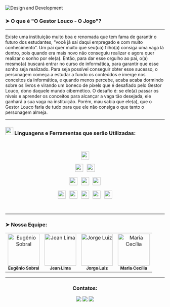 ![Design and Development](https://github.com/CEJJStudios/CEJJStudios/blob/main/CEJJV1_BANNER.gif)

### ➤ O que é "O Gestor Louco - O Jogo"?

---

Existe uma instituição muito boa e renomada que tem fama de garantir o futuro dos estudantes, “você já sai daqui empregado e com muito conhecimento”. Um pai quer muito que seu(ua) filho(a) consiga uma vaga lá dentro, pois quando era mais novo não conseguiu realizar e agora quer realizar o sonho por ele(a). Então, para dar esse orgulho ao pai, o(a) mesmo(a) buscará entrar no curso de informática, para garantir que esse sonho seja realizado. Para seja possível conseguir obter esse sucesso, o personagem começa a estudar a fundo os conteúdos e imerge nos conceitos da informática, e quando menos percebe, acaba acaba dormindo sobre os livros e virando um boneco de pixels que é desafiado pelo Gestor Louco, dono daquele mundo cibernético. O desafio é: se ele(a) passar os níveis e aprender os conceitos para alcançar a vaga tão desejada, ele ganhará a sua vaga na instituição. Porém, mau sabia que ele(a), que o Gestor Louco faria de tudo para que ele não consiga o que tanto o personagem almeja.

---

### <img src="https://media2.giphy.com/media/QssGEmpkyEOhBCb7e1/giphy.gif?cid=ecf05e47a0n3gi1bfqntqmob8g9aid1oyj2wr3ds3mg700bl&rid=giphy.gif" width ="25"><b> Linguagens e Ferramentas que serão Utilizadas:</b>

<br>

<p  align="center">

<img src="https://img.shields.io/badge/javascript%20-%23323330.svg?&style=for-the-badge&logo=javascript&logoColor=%23F7DF1E" height="25"/>
  </p>
  
<p  align="center">

<img src="https://img.shields.io/badge/html5-%23E34F26.svg?style=for-the-badge&logo=html5&logoColor=white" height="25"/>  
  &nbsp;
<img src="https://img.shields.io/badge/css3-%231572B6.svg?style=for-the-badge&logo=css3&logoColor=white" height="25"/>
  </p>
  
  <p  align="center">

  
<img src="https://img.shields.io/badge/boostrap-00000F?style=for-the-badge&logo=boostrap&logoColor=white" height="25"/>
  &nbsp;
<img src="https://img.shields.io/badge/Firebase-00000F?style=for-the-badge&logo=firebase&logoColor=white" height="25"/>
  &nbsp;
<img src="https://img.shields.io/badge/Visual%20Studio%20Code-0078d7.svg?style=for-the-badge&logo=visual-studio-code&logoColor=white" height="25"/>  
 </p>
 
 <p  align="center">

  
<img src="https://img.shields.io/badge/github-%23121011.svg?style=for-the-badge&logo=github&logoColor=white" height="25">
  &nbsp;

<img src="https://img.shields.io/badge/git-%23F05033.svg?style=for-the-badge&logo=git&logoColor=white" height="25">
&nbsp;
<!---<img src="https://img.shields.io/badge/Windows-0078D6?style=for-the-badge&logo=windows&logoColor=white" height="25">
&nbsp;-->
<img src="https://img.shields.io/badge/figma-0078D6?style=for-the-badge&logo=figma&logoColor=white" height="25">
&nbsp; 
<img src="https://img.shields.io/badge/trello-0078D6?style=for-the-badge&logo=trello&logoColor=white" height="25">
&nbsp; 
<img src="https://img.shields.io/badge/kaboom.js-0078D6?style=for-the-badge&logo=kaboom.js&logoColor=white" height="25">




</p>
<br>

---

### ➤ Nossa Equipe:
<!---[@Eu-GenioSS](https://github.com/Eu-GenioSS) | [@jancmlima](https://github.com/jeancmlima) | [@JorjScott](https://github.com/JorjScott) | [@cecilia2904](https://github.com/cecilia2904)--->

<div align="center">
<table>
  <tbody>
    <tr>
      <td align="center"><a href="https://github.com/Eu-GenioSS"><img src="https://avatars.githubusercontent.com/u/107368698?v=4" width="100px;" alt="Eugênio Sobral"/><br /><sub><b>Eugênio Sobral</b></sub></a><br /></td>
      <td align="center"><a href="https://github.com/jeancmlima"><img src="https://avatars.githubusercontent.com/u/125226620?s=400&u=75572cb6825f5e3140326aa304d8a8a68d8ee545&v=4" width="100px;" alt="Jean Lima"/><br /><sub><b>Jean Lima</b></sub></a><br /></td>
      <td align="center"><a href="https://github.com/JorjScott"><img src="https://avatars.githubusercontent.com/u/99372702?v=4" width="100px;" alt="Jorge Luiz"/><br /><sub><b>Jorge Luiz</b></sub></a><br /></td>
      <td align="center"><a href="https://github.com/cecilia2904"><img src="https://avatars.githubusercontent.com/u/90199276?v=4" width="100px;" alt="Maria Cecília"/><br /><sub><b>Maria Cecília</b></sub></a><br /></td>
    </tr>
  </tbody>
</table>
</div>

---

<h3 align="center">Contatos:</h3>
<div align="center">

<a href="https://www.instagram.com/cejj_studios/?next=%2F" target="_blank"><img src="https://img.shields.io/badge/-Instagram-%23E4405F?style=for-the-badge&logo=instagram&logoColor=white" target="_blank"></a>
<a href = "mailto:cejjstudios@gmail.com"><img src="https://img.shields.io/badge/-Gmail-%23333?style=for-the-badge&logo=gmail&logoColor=white" target="_blank"></a>
<a href="https://www.linkedin.com" target="_blank"><img src="https://img.shields.io/badge/linkedin-%230077B5.svg?&style=for-the-badge&logo=linkedin&logoColor=white" target="_blank"></a>
  
</div>
